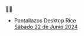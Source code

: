 🍓🥮

- Pantallazos Desktop Rice </br>
[Sábado 22 de Junio 2024](https://i.4cdn.org/g/1719083270429505.png)

